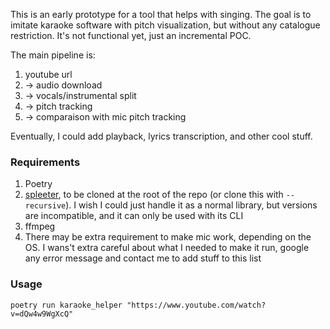 This is an early prototype for a tool that helps with singing.
The goal is to imitate karaoke software with pitch visualization, but without any catalogue restriction.
It's not functional yet, just an incremental POC.

The main pipeline is:
1. youtube url
2. -> audio download
3. -> vocals/instrumental split
4. -> pitch tracking
5. -> comparaison with mic pitch tracking

Eventually, I could add playback, lyrics transcription, and other cool stuff.

### Requirements

1. Poetry
2. [spleeter](https://github.com/deezer/spleeter), to be cloned at the root of the repo (or clone this with `--recursive`). I wish I could just handle it as a normal library, but versions are incompatible, and it can only be used with its CLI
3. ffmpeg
4. There may be extra requirement to make mic work, depending on the OS. I wans't extra careful about what I needed to make it run, google any error message and contact me to add stuff to this list

### Usage

`poetry run karaoke_helper "https://www.youtube.com/watch?v=dQw4w9WgXcQ"`
